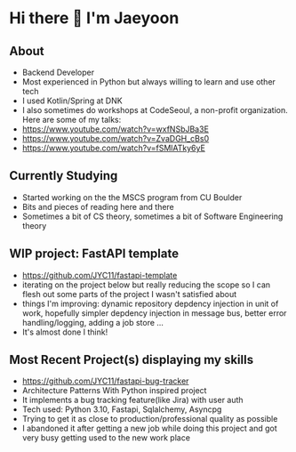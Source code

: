 # Hi there 👋 I'm Jaeyoon


## About
* Backend Developer
* Most experienced in Python but always willing to learn and use other tech
* I used Kotlin/Spring at DNK
* I also sometimes do workshops at CodeSeoul, a non-profit organization. Here are some of my talks:
* https://www.youtube.com/watch?v=wxfNSbJBa3E
* https://www.youtube.com/watch?v=ZvaDGH_cBs0
* https://www.youtube.com/watch?v=fSMlATky6yE

## Currently Studying
* Started working on the the MSCS program from CU Boulder
* Bits and pieces of reading here and there
* Sometimes a bit of CS theory, sometimes a bit of Software Engineering theory

## WIP project: FastAPI template
* https://github.com/JYC11/fastapi-template
* iterating on the project below but really reducing the scope so I can flesh out some parts of the project I wasn't satisfied about
* things I'm improving: dynamic repository depdency injection in unit of work, hopefully simpler depdency injection in message bus, better error handling/logging, adding a job store ...
* It's almost done I think!

## Most Recent Project(s) displaying my skills
* https://github.com/JYC11/fastapi-bug-tracker
* Architecture Patterns With Python inspired project
* It implements a bug tracking feature(like Jira) with user auth
* Tech used: Python 3.10, Fastapi, Sqlalchemy, Asyncpg
* Trying to get it as close to production/professional quality as possible
* I abandoned it after getting a new job while doing this project and got very busy getting used to the new work place
